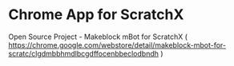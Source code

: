 # Chrome App for ScratchX
Open Source Project - Makeblock mBot for ScratchX ( https://chrome.google.com/webstore/detail/makeblock-mbot-for-scratc/clgdmbbhmdlbcgdffocenbbeclodbndh )
